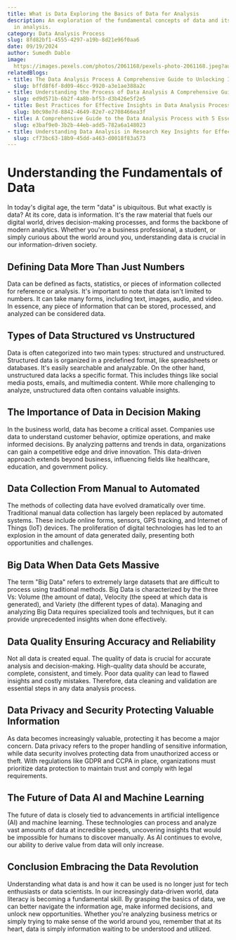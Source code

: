 ```yaml
---
title: What is Data Exploring the Basics of Data for Analysis
description: An exploration of the fundamental concepts of data and its significance
  in analysis.
category: Data Analysis Process
slug: 8fd82bf1-4555-4297-a19b-8d21e96f0aa6
date: 09/19/2024
author: Sumedh Dable
image: 
  https://images.pexels.com/photos/2061168/pexels-photo-2061168.jpeg?auto=compress&cs=tinysrgb&w=600
relatedBlogs:
- title: The Data Analysis Process A Comprehensive Guide to Unlocking Insights
  slug: bffd8f6f-8d09-46cc-9920-a3e1ae388a2c
- title: Understanding the Process of Data Analysis A Comprehensive Guide
  slug: ed9d571b-6b2f-4a8b-bf53-d3b426e5f2e5
- title: Best Practices for Effective Insights in Data Analysis Process
  slug: b0c98e7d-8842-4649-82e7-e2708466ea3f
- title: A Comprehensive Guide to the Data Analysis Process with 5 Essential Steps
  slug: e3baf9e0-3b2b-44eb-add5-782a6a148023
- title: Understanding Data Analysis in Research Key Insights for Effective Research
  slug: cf73bc63-18b9-45dd-a463-d0018f83a573
---
```


# Understanding the Fundamentals of Data

In today's digital age, the term "data" is ubiquitous. But what exactly is data? At its core, data is information. It's the raw material that fuels our digital world, drives decision-making processes, and forms the backbone of modern analytics. Whether you're a business professional, a student, or simply curious about the world around you, understanding data is crucial in our information-driven society.

## Defining Data More Than Just Numbers

Data can be defined as facts, statistics, or pieces of information collected for reference or analysis. It's important to note that data isn't limited to numbers. It can take many forms, including text, images, audio, and video. In essence, any piece of information that can be stored, processed, and analyzed can be considered data.

## Types of Data Structured vs Unstructured

Data is often categorized into two main types: structured and unstructured. Structured data is organized in a predefined format, like spreadsheets or databases. It's easily searchable and analyzable. On the other hand, unstructured data lacks a specific format. This includes things like social media posts, emails, and multimedia content. While more challenging to analyze, unstructured data often contains valuable insights.

## The Importance of Data in Decision Making

In the business world, data has become a critical asset. Companies use data to understand customer behavior, optimize operations, and make informed decisions. By analyzing patterns and trends in data, organizations can gain a competitive edge and drive innovation. This data-driven approach extends beyond business, influencing fields like healthcare, education, and government policy.

## Data Collection From Manual to Automated

The methods of collecting data have evolved dramatically over time. Traditional manual data collection has largely been replaced by automated systems. These include online forms, sensors, GPS tracking, and Internet of Things (IoT) devices. The proliferation of digital technologies has led to an explosion in the amount of data generated daily, presenting both opportunities and challenges.

## Big Data When Data Gets Massive

The term "Big Data" refers to extremely large datasets that are difficult to process using traditional methods. Big Data is characterized by the three Vs: Volume (the amount of data), Velocity (the speed at which data is generated), and Variety (the different types of data). Managing and analyzing Big Data requires specialized tools and techniques, but it can provide unprecedented insights when done effectively.

## Data Quality Ensuring Accuracy and Reliability

Not all data is created equal. The quality of data is crucial for accurate analysis and decision-making. High-quality data should be accurate, complete, consistent, and timely. Poor data quality can lead to flawed insights and costly mistakes. Therefore, data cleaning and validation are essential steps in any data analysis process.

## Data Privacy and Security Protecting Valuable Information

As data becomes increasingly valuable, protecting it has become a major concern. Data privacy refers to the proper handling of sensitive information, while data security involves protecting data from unauthorized access or theft. With regulations like GDPR and CCPA in place, organizations must prioritize data protection to maintain trust and comply with legal requirements.

## The Future of Data AI and Machine Learning

The future of data is closely tied to advancements in artificial intelligence (AI) and machine learning. These technologies can process and analyze vast amounts of data at incredible speeds, uncovering insights that would be impossible for humans to discover manually. As AI continues to evolve, our ability to derive value from data will only increase.

## Conclusion Embracing the Data Revolution

Understanding what data is and how it can be used is no longer just for tech enthusiasts or data scientists. In our increasingly data-driven world, data literacy is becoming a fundamental skill. By grasping the basics of data, we can better navigate the information age, make informed decisions, and unlock new opportunities. Whether you're analyzing business metrics or simply trying to make sense of the world around you, remember that at its heart, data is simply information waiting to be understood and utilized.
